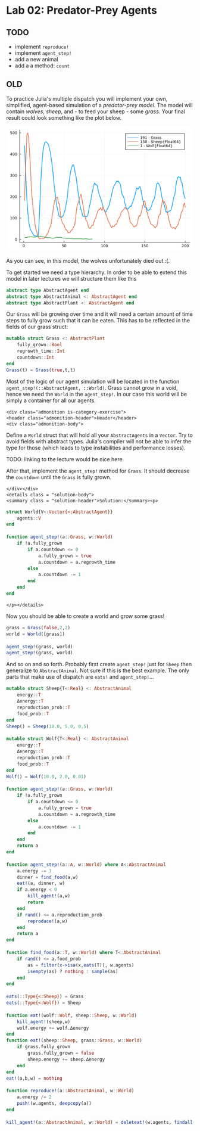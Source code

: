 # Lab 02: Predator-Prey Agents


## TODO

- implement `reproduce!`
- implement `agent_step!`
- add a new animal
- add a a method: `count`

## OLD

To practice Julia's multiple dispatch you will implement your own, simplified,
agent-based simulation of a *predator-prey model*.  The model will contain
*wolves*, *sheep*, and - to feed your sheep - some *grass*.
Your final result could look something like the plot below.

![img](pred-prey.png)

As you can see, in this model, the wolves unfortunately died out :(.

To get started we need a type hierarchy. In order to be able to extend this model
in later lectures we will structure them like this

```julia
abstract type AbstractAgent end
abstract type AbstractAnimal <: AbstractAgent end
abstract type AbstractPlant <: AbstractAgent end
```

Our `Grass` will be growing over time and it will need a certain amount of time
steps to fully grow such that it can be eaten. This has to be reflected in the
fields of our grass struct:
```julia
mutable struct Grass <: AbstractPlant
    fully_grown::Bool
    regrowth_time::Int
    countdown::Int
end
Grass(t) = Grass(true,t,t)
```

Most of the logic of our agent simulation will be located in the function
`agent_step!(::AbstractAgent, ::World)`.
Grass cannot grow in a void, hence we need the `World` in the `agent_step!`.
In our case this world will be simply a container for all our agents.

```@raw html
<div class="admonition is-category-exercise">
<header class="admonition-header">Header</header>
<div class="admonition-body">
```

Define a `World` struct that will hold all your `AbstractAgents` in a `Vector`.
Try to avoid fields with abstract types. Julia's compiler will not be able to
infer the type for those (which leads to type instabilities and performance
losses).

TODO: linking to the lecture would be nice here.

After that, implement the `agent_step!` method for `Grass`. It should decrease
the `countdown` until the `Grass` is fully grown.

```@raw html
</div></div>
<details class = "solution-body">
<summary class = "solution-header">Solution:</summary><p>
```

```julia
struct World{V<:Vector{<:AbstractAgent}}
    agents::V
end

function agent_step!(a::Grass, w::World)
    if !a.fully_grown
        if a.countdown <= 0
            a.fully_grown = true
            a.countdown = a.regrowth_time
        else
            a.countdown -= 1
        end
    end
end
```

```@raw html
</p></details>
```

Now you should be able to create a world and grow some grass!
```julia
grass = Grass(false,2,2)
world = World([grass])

agent_step!(grass, world)
agent_step!(grass, world)
```
And so on and so forth. Probably first create `agent_step!` just for `Sheep`
then generalize to `AbstractAnimal`.
Not sure if this is the best example. The only parts that make use of
dispatch are `eats!` and `agent_step!`...

```julia
mutable struct Sheep{T<:Real} <: AbstractAnimal
    energy::T
    Δenergy::T
    reproduction_prob::T
    food_prob::T
end
Sheep() = Sheep(10.0, 5.0, 0.5)

mutable struct Wolf{T<:Real} <: AbstractAnimal
    energy::T
    Δenergy::T
    reproduction_prob::T
    food_prob::T
end
Wolf() = Wolf(10.0, 2.0, 0.01)

function agent_step!(a::Grass, w::World)
    if !a.fully_grown
        if a.countdown <= 0
            a.fully_grown = true
            a.countdown = a.regrowth_time
        else
            a.countdown -= 1
        end
    end
    return a
end

function agent_step!(a::A, w::World) where A<:AbstractAnimal
    a.energy -= 1
    dinner = find_food(a,w)
    eat!(a, dinner, w)
    if a.energy < 0
        kill_agent!(a,w)
        return
    end
    if rand() <= a.reproduction_prob
        reproduce!(a,w)
    end
    return a
end

function find_food(a::T, w::World) where T<:AbstractAnimal
    if rand() <= a.food_prob
        as = filter(x->isa(x,eats(T)), w.agents)
        isempty(as) ? nothing : sample(as)
    end
end

eats(::Type{<:Sheep}) = Grass
eats(::Type{<:Wolf}) = Sheep

function eat!(wolf::Wolf, sheep::Sheep, w::World)
    kill_agent!(sheep,w)
    wolf.energy += wolf.Δenergy
end
function eat!(sheep::Sheep, grass::Grass, w::World)
    if grass.fully_grown
        grass.fully_grown = false
        sheep.energy += sheep.Δenergy
    end
end
eat!(a,b,w) = nothing

function reproduce!(a::AbstractAnimal, w::World)
    a.energy /= 2
    push!(w.agents, deepcopy(a))
end

kill_agent!(a::AbstractAnimal, w::World) = deleteat!(w.agents, findall(x->x==a, w.agents))
```
